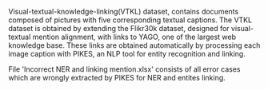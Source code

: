 Visual-textual-knowledge-linking(VTKL) dataset, contains documents composed of pictures with five corresponding textual captions. The VTKL dataset is obtained by extending the Flikr30k dataset, designed for visual-textual mention alignment, with links to YAGO, one of the largest web knowledge base. These links are obtained automatically by processing each image caption with PIKES, an NLP tool for entity recognition and linking.

File 'Incorrect NER and linking mention.xlsx' consists of all error cases which are wrongly extracted by PIKES for NER and entites linking.
